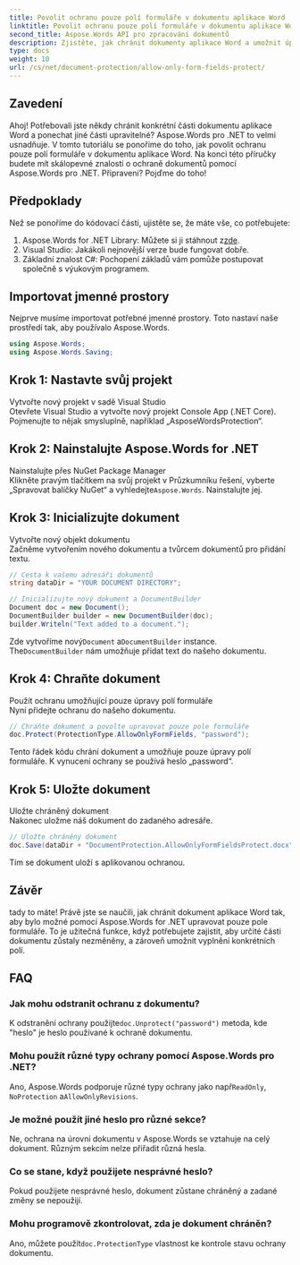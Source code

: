 ```yaml
---
title: Povolit ochranu pouze polí formuláře v dokumentu aplikace Word
linktitle: Povolit ochranu pouze polí formuláře v dokumentu aplikace Word
second_title: Aspose.Words API pro zpracování dokumentů
description: Zjistěte, jak chránit dokumenty aplikace Word a umožnit úpravu pouze polí formuláře pomocí Aspose.Words for .NET. Postupujte podle našeho průvodce, abyste zajistili, že vaše dokumenty budou bezpečné a snadno upravitelné.
type: docs
weight: 10
url: /cs/net/document-protection/allow-only-form-fields-protect/
---
```

## Zavedení

Ahoj! Potřebovali jste někdy chránit konkrétní části dokumentu aplikace Word a ponechat jiné části upravitelné? Aspose.Words pro .NET to velmi usnadňuje. V tomto tutoriálu se ponoříme do toho, jak povolit ochranu pouze polí formuláře v dokumentu aplikace Word. Na konci této příručky budete mít skálopevné znalosti o ochraně dokumentů pomocí Aspose.Words pro .NET. Připraveni? Pojďme do toho!

## Předpoklady

Než se ponoříme do kódovací části, ujistěte se, že máte vše, co potřebujete:

1.  Aspose.Words for .NET Library: Můžete si ji stáhnout z[zde](https://releases.aspose.com/words/net/).
2. Visual Studio: Jakákoli nejnovější verze bude fungovat dobře.
3. Základní znalost C#: Pochopení základů vám pomůže postupovat společně s výukovým programem.

## Importovat jmenné prostory

Nejprve musíme importovat potřebné jmenné prostory. Toto nastaví naše prostředí tak, aby používalo Aspose.Words.

```csharp
using Aspose.Words;
using Aspose.Words.Saving;
```

## Krok 1: Nastavte svůj projekt

Vytvořte nový projekt v sadě Visual Studio  
Otevřete Visual Studio a vytvořte nový projekt Console App (.NET Core). Pojmenujte to nějak smysluplně, například „AsposeWordsProtection“.

## Krok 2: Nainstalujte Aspose.Words for .NET

Nainstalujte přes NuGet Package Manager  
Klikněte pravým tlačítkem na svůj projekt v Průzkumníku řešení, vyberte „Spravovat balíčky NuGet“ a vyhledejte`Aspose.Words`. Nainstalujte jej.

## Krok 3: Inicializujte dokument

Vytvořte nový objekt dokumentu  
Začněme vytvořením nového dokumentu a tvůrcem dokumentů pro přidání textu.

```csharp
// Cesta k vašemu adresáři dokumentů
string dataDir = "YOUR DOCUMENT DIRECTORY";

// Inicializujte nový dokument a DocumentBuilder
Document doc = new Document();
DocumentBuilder builder = new DocumentBuilder(doc);
builder.Writeln("Text added to a document.");
```

 Zde vytvoříme nový`Document` a`DocumentBuilder` instance. The`DocumentBuilder` nám umožňuje přidat text do našeho dokumentu.

## Krok 4: Chraňte dokument

Použít ochranu umožňující pouze úpravy polí formuláře  
Nyní přidejte ochranu do našeho dokumentu.

```csharp
// Chraňte dokument a povolte upravovat pouze pole formuláře
doc.Protect(ProtectionType.AllowOnlyFormFields, "password");
```

Tento řádek kódu chrání dokument a umožňuje pouze úpravy polí formuláře. K vynucení ochrany se používá heslo „password“.

## Krok 5: Uložte dokument

Uložte chráněný dokument  
Nakonec uložme náš dokument do zadaného adresáře.

```csharp
// Uložte chráněný dokument
doc.Save(dataDir + "DocumentProtection.AllowOnlyFormFieldsProtect.docx");
```

Tím se dokument uloží s aplikovanou ochranou.

## Závěr

tady to máte! Právě jste se naučili, jak chránit dokument aplikace Word tak, aby bylo možné pomocí Aspose.Words for .NET upravovat pouze pole formuláře. To je užitečná funkce, když potřebujete zajistit, aby určité části dokumentu zůstaly nezměněny, a zároveň umožnit vyplnění konkrétních polí.

## FAQ

###	 Jak mohu odstranit ochranu z dokumentu?  
 K odstranění ochrany použijte`doc.Unprotect("password")` metoda, kde "heslo" je heslo používané k ochraně dokumentu.

###	 Mohu použít různé typy ochrany pomocí Aspose.Words pro .NET?  
 Ano, Aspose.Words podporuje různé typy ochrany jako např`ReadOnly`, `NoProtection` a`AllowOnlyRevisions`.

###	 Je možné použít jiné heslo pro různé sekce?  
Ne, ochrana na úrovni dokumentu v Aspose.Words se vztahuje na celý dokument. Různým sekcím nelze přiřadit různá hesla.

###	 Co se stane, když použijete nesprávné heslo?  
Pokud použijete nesprávné heslo, dokument zůstane chráněný a zadané změny se nepoužijí.

###	 Mohu programově zkontrolovat, zda je dokument chráněn?  
 Ano, můžete použít`doc.ProtectionType` vlastnost ke kontrole stavu ochrany dokumentu.
